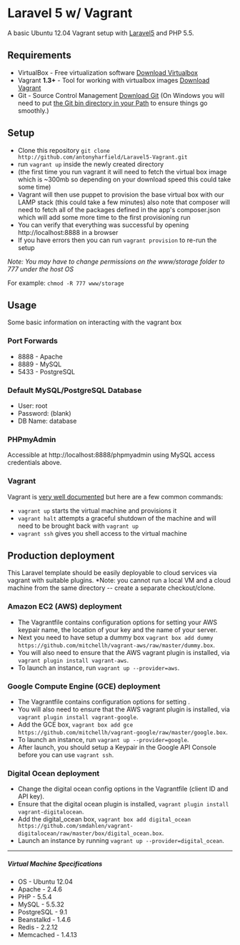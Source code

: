 # Laravel 5 w/ Vagrant

A basic Ubuntu 12.04 Vagrant setup with [Laravel5](http://laravel.com/docs) and PHP 5.5.

## Requirements

* VirtualBox - Free virtualization software [Download Virtualbox](https://www.virtualbox.org/wiki/Downloads)
* Vagrant **1.3+** - Tool for working with virtualbox images [Download Vagrant](https://www.vagrantup.com)
* Git - Source Control Management [Download Git](http://git-scm.com/downloads) (On Windows you will need to put [the Git bin directory in your Path](http://blog.countableset.ch/2012/06/07/adding-git-to-windows-7-path/) to ensure things go smoothly.)

## Setup

* Clone this repository `git clone http://github.com/antonyharfield/Laravel5-Vagrant.git`
* run `vagrant up` inside the newly created directory
* (the first time you run vagrant it will need to fetch the virtual box image which is ~300mb so depending on your download speed this could take some time)
* Vagrant will then use puppet to provision the base virtual box with our LAMP stack (this could take a few minutes) also note that composer will need to fetch all of the packages defined in the app's composer.json which will add some more time to the first provisioning run
* You can verify that everything was successful by opening http://localhost:8888 in a browser
* If you have errors then you can run `vagrant provision` to re-run the setup

*Note: You may have to change permissions on the www/storage folder to 777 under the host OS* 

For example: `chmod -R 777 www/storage`

## Usage

Some basic information on interacting with the vagrant box

### Port Forwards

* 8888 - Apache
* 8889 - MySQL 
* 5433 - PostgreSQL


### Default MySQL/PostgreSQL Database

* User: root
* Password: (blank)
* DB Name: database


### PHPmyAdmin

Accessible at http://localhost:8888/phpmyadmin using MySQL access credentials above.


### Vagrant

Vagrant is [very well documented](http://vagrantup.com/v1/docs/index.html) but here are a few common commands:

* `vagrant up` starts the virtual machine and provisions it
* `vagrant halt` attempts a graceful shutdown of the machine and will need to be brought back with `vagrant up`
* `vagrant ssh` gives you shell access to the virtual machine


## Production deployment

This Laravel template should be easily deployable to cloud services via vagrant with suitable plugins.
*Note: you cannot run a local VM and a cloud machine from the same directory -- create a separate checkout/clone.

### Amazon EC2 (AWS) deployment

* The Vagrantfile contains configuration options for setting your AWS keypair name, the location of your key and the name of your server.
* Next you need to have setup a dummy box `vagrant box add dummy https://github.com/mitchellh/vagrant-aws/raw/master/dummy.box`.
* You will also need to ensure that the AWS vagrant plugin is installed, via `vagrant plugin install vagrant-aws`.
* To launch an instance, run `vagrant up --provider=aws`. 

### Google Compute Engine (GCE) deployment

* The Vagrantfile contains configuration options for setting .
* You will also need to ensure that the AWS vagrant plugin is installed, via `vagrant plugin install vagrant-google`.
* Add the GCE box, `vagrant box add gce https://github.com/mitchellh/vagrant-google/raw/master/google.box`.
* To launch an instance, run `vagrant up --provider=google`. 
* After launch, you should setup a Keypair in the Google API Console before you can use `vagrant ssh`.

### Digital Ocean deployment

* Change the digital ocean config options in the Vagrantfile (client ID and API key).
* Ensure that the digital ocean plugin is installed, `vagrant plugin install vagrant-digitalocean`.
* Add the digital_ocean box, `vagrant box add digital_ocean https://github.com/smdahlen/vagrant-digitalocean/raw/master/box/digital_ocean.box`.
* Launch an instance by running `vagrant up --provider=digital_ocean`. 

----
##### Virtual Machine Specifications #####

* OS     - Ubuntu 12.04
* Apache - 2.4.6
* PHP    - 5.5.4
* MySQL  - 5.5.32
* PostgreSQL - 9.1
* Beanstalkd - 1.4.6
* Redis - 2.2.12
* Memcached - 1.4.13
